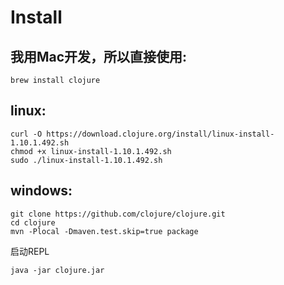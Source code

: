 # Install

## 我用Mac开发，所以直接使用:
```
brew install clojure
```

##  linux:
```
curl -O https://download.clojure.org/install/linux-install-1.10.1.492.sh
chmod +x linux-install-1.10.1.492.sh
sudo ./linux-install-1.10.1.492.sh
```

## windows:
```aidl
git clone https://github.com/clojure/clojure.git
cd clojure
mvn -Plocal -Dmaven.test.skip=true package
```

启动REPL
```
java -jar clojure.jar
```